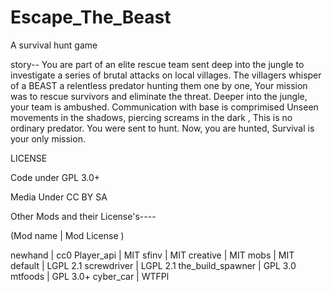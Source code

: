 # Escape_The_Beast
A survival hunt game

story--
You are part of an elite rescue team sent deep into the jungle to investigate
a series of brutal attacks on local villages. The villagers whisper of a BEAST a
relentless predator hunting them one by one, Your mission was to rescue survivors and
eliminate the threat. 
Deeper into the jungle, your team is ambushed. Communication with base is comprimised
Unseen movements in the shadows, piercing screams in the dark , This is no ordinary predator. 
You were sent to hunt. Now, you are hunted,
Survival is your only mission.

LICENSE

Code under GPL 3.0+ 

Media Under CC BY SA

Other Mods and their License's----

(Mod name | Mod License )

newhand  | cc0
Player_api | MIT
sfinv | MIT
creative | MIT
mobs | MIT
default | LGPL 2.1
screwdriver | LGPL 2.1
the_build_spawner | GPL 3.0
mtfoods | GPL 3.0+
cyber_car | WTFPl
